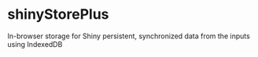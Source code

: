 # shinyStorePlus
In-browser storage for Shiny persistent, synchronized data from the inputs using IndexedDB
